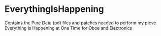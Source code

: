 # EverythingIsHappening
Contains the Pure Data (pd) files and patches needed to perform my pieve Everything Is Happening at One Time for Oboe and Electronics
